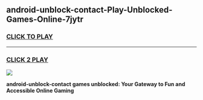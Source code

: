 
## android-unblock-contact-Play-Unblocked-Games-Online-7jytr
<h3>
<a href="https://premium76.site?title=android-unblock-contact&ref=25A">CLICK TO PLAY</a></h3>
<hr>

<h3>
<a href="https://premium76.site?title=android-unblock-contact&ref=25A">CLICK 2 PLAY</a>
  
</h3>

<a href="https://premium76.site?title=android-unblock-contact&ref=25A"><img src="https://clearcache.store/games.png"></a>


**android-unblock-contact games unblocked: Your Gateway to Fun and Accessible Online Gaming**
